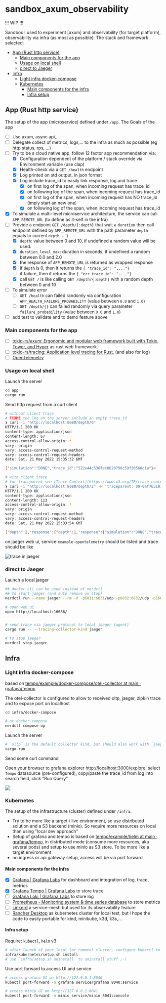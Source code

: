 # sandbox_axum_observability <!-- omit in toc -->

!!! WIP !!!

Sandbox I used to experiment [axum] and observability (for target platform), observability via infra (as most as possible). The stack and framework selected:

- [App (Rust http service)](#app-rust-http-service)
  - [Main components for the app](#main-components-for-the-app)
  - [Usage on local shell](#usage-on-local-shell)
  - [direct to Jaeger](#direct-to-jaeger)
- [Infra](#infra)
  - [Light infra docker-compose](#light-infra-docker-compose)
  - [Kubernetes](#kubernetes)
    - [Main components for the infra](#main-components-for-the-infra)
    - [Infra setup](#infra-setup)

## App (Rust http service)

The setup of the app (microservice) defined under `/app`. The Goals of the app

- [ ] Use axum, async api,...
- [ ] Delegate collect of metrics, logs,... to the infra as much as possible (eg http status, rps, ...)
- [ ] Try to be a cloud native app, follow 12 factor app recommendation via:
  - [x] Configuration dependent of the platform / stack override via Environment variable (use clap)
  - [x] Health-check via a `GET /health` endpoint
  - [x] Log printed on std output, in json format
  - [x] Log include trace_id to easily link response, log and trace
    - [x] on first log of the span, when incoming request has trace_id
    - [x] on following log of the span, when incoming request has trace_id
    - [x] on first log of the span, when incoming request has NO trace_id (imply start an new one)
    - [x] on following log of the span, when incoming request has trace_id
- [x] To simulate a multi-level microservice architecture, the service can call `APP_REMOTE_URL` (to define as it-self in the infra)
- [ ] Provide a endpoint `GET /depth/{:depth}` that wait a `duration` then call endpoint defined by `APP_REMOTE_URL` with the path parameter `depth` equals to current `depth - 1`
  - [x] `depth`: value between 0 and 10, if undefined a random value will be used.
  - [x] `duration_level_max`: duration in seconds, if undefined a random between 0.0 and 2.0
  - [x] the response of `APP_REMOTE_URL` is returned as wrapped response
  - [x] if `depth` is 0, then it returns the `{ "trace_id": "...."}`
  - [ ] if failure, then it returns the `{ "err_trace_id": "...."}`
  - [x] call `GET /` is like calling `GET /depth/{:depth}` with a random depth between 0 and 10
- [ ] To simulate error
  - [ ] `GET /health` can failed randomly via configuration `APP_HEALTH_FAILURE_PROBABILITY` (value between `0.0` and `1.0`)
  - [ ] `GET /depth/{}` can failed randomly via query parameter `failure_probability` (value between `0.0` and `1.0`)
- [ ] add test to validate and to demo feature above

### Main components for the app

- [ ] [tokio-rs/axum: Ergonomic and modular web framework built with Tokio, Tower, and Hyper](https://github.com/tokio-rs/axum) as rust web framework.
- [ ] [tokio-rs/tracing: Application level tracing for Rust.](https://github.com/tokio-rs/tracing) (and also for log)
- [ ] [OpenTelemetry](https://opentelemetry.io/)

### Usage on local shell

Launch the server

```sh
cd app
cargo run
```

Send http request from a curl client

```sh
# without client trace
# FIXME the log on the server include an empty trace_id
❯ curl -i "http://localhost:8080/depth/0"
HTTP/1.1 200 OK
content-type: application/json
content-length: 67
access-control-allow-origin: *
vary: origin
vary: access-control-request-method
vary: access-control-request-headers
date: Sat, 21 May 2022 15:35:32 GMT

{"simulation":"DONE","trace_id":"522e44c536fec8020790c59f20560d1a"}⏎

# with client trace
# for traceparent see [Trace Context](https://www.w3.org/TR/trace-context/#trace-context-http-headers-format)
❯ curl -i "http://localhost:8080/depth/2" -H 'traceparent: 00-0af7651916cd43dd8448eb211c80319c-b9c7c989f97918e1-00'
HTTP/1.1 200 OK
content-type: application/json
content-length: 113
access-control-allow-origin: *
vary: origin
vary: access-control-request-method
vary: access-control-request-headers
date: Sat, 21 May 2022 15:33:54 GMT

{"depth":2,"response":{"depth":1,"response":{"simulation":"DONE","trace_id":"0af7651916cd43dd8448eb211c80319c"}}}⏎
```

on jaeger web ui,  service `example-opentelemetry` should be listed and trace should be like

![trace in jaeger](doc/images/20220521164336.png)

### direct to Jaeger

Launch a local jaeger

```sh
## docker cli can be used instead of nerdctl
## to start jaeger (and auto remove on stop)
nerdctl run --name jaeger --rm -d -p6831:6831/udp -p6832:6832/udp -p16686:16686 jaegertracing/all-in-one:latest

# open web ui
open http://localhost:16686/


# send trace via jaeger protocol to local jaeger (agent)
cargo run -- --tracing-collector-kind jaeger

# to stop jaeger
nerdctl stop jaeger
```

## Infra

### Light infra docker-compose

based on [tempo/example/docker-compose/otel-collector at main · grafana/tempo](https://github.com/grafana/tempo/tree/main/example/docker-compose/otel-collector)

The otel-collector is configured to allow to received oltp, jaeger, zipkin trace and to expose port on localhost

```sh
cd infra/docker-compose

# or docker-compose
nerdctl compose up
```

Launch the server

```sh
# `oltp` is the default collector kind, but should also work with `jaeger`
cargo run
```

Send some curl command

Open your browser to grafana explorer [http://localhost:3000/explore](http://localhost:3000/explore), select `Tempo` datasource (pre-configured),  copy/paste the trace_id from log into search field, click "Run Query"

![](doc/images/20220522173234.png)

### Kubernetes

The setup of the infrastructure (cluster) defined under `/infra`.

- Try to be more like a target / live environment, so use distributed solution and a S3 backend (minio). So require more resources on local than using "local dev approach"
- Setup of grafana and tempo is based on [tempo/example/helm at main · grafana/tempo](https://github.com/grafana/tempo/tree/main/example/helm), in distributed mode (consume more resources, aka several pods) and setup to use minio as S3 store. To be more like a target environment
- no ingress or api gateway setup, access will be via port forward

#### Main components for the infra

- [x] [Grafana | Grafana Labs](https://grafana.com/oss/grafana/) for dashboard and integration of log, trace, metrics
- [x] [Grafana Tempo | Grafana Labs](https://grafana.com/oss/tempo/) to store trace
- [ ] [Grafana Loki | Grafana Labs](https://grafana.com/oss/loki/) to store log
- [ ] [Prometheus - Monitoring system & time series database](https://prometheus.io/) to store metrics
- [ ] [Linkerd](https://linkerd.io/) a service-mesh but used for its observability feature
- [ ] [Rancher Desktop](https://rancherdesktop.io/) as kubernetes cluster for local test, but I hope the code to easily portable for kind, minikube, k3d, k3s,...

#### Infra setup

Require: `kubectl`, `helm` v3

```sh
# after launch of your local (or remote) cluster, configure kubectl to access it as current context
infra/kubernetes/setup.sh install
# use `infra/setup.sh uninstall` to uninstall stuff ;-)
```

Use port forward to access UI and service

```sh
# access grafana UI on http://127.0.0.1:8040
kubectl port-forward -n grafana service/grafana 8040:service

# access minio UI on http://127.0.0.1:8041
kubectl port-forward -n minio service/minio 8041:console
```
